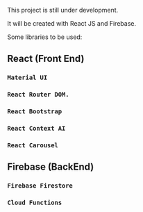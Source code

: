 This project is still under development.

It will be created with React JS and Firebase.

Some libraries to be used:

## React (Front End)

### `Material UI`
### `React Router DOM.`
### `React Bootstrap`
### `React Context AI`
### `React Carousel`

## Firebase (BackEnd)

### `Firebase Firestore`
### `Cloud Functions`
